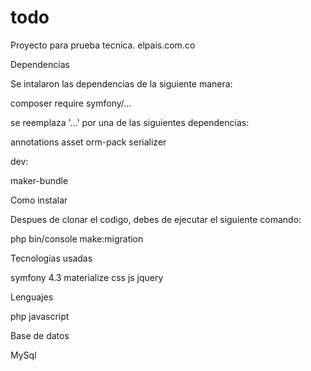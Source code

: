 # todo
Proyecto para prueba tecnica. elpais.com.co


Dependencias

Se intalaron las dependencias de la siguiente manera:

composer require symfony/...

se reemplaza '...' por una de las siguientes dependencias:

annotations
asset
orm-pack
serializer

dev:

maker-bundle


Como instalar

Despues de clonar el codigo, debes de ejecutar el siguiente comando:

php bin/console make:migration


Tecnologias usadas

symfony 4.3
materialize css js
jquery


Lenguajes

php
javascript

Base de datos

MySql
